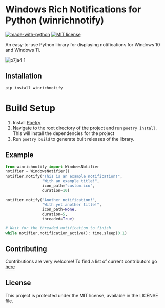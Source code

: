 # Windows Rich Notifications for Python (winrichnotify)
[![made-with-python](https://img.shields.io/badge/Made%20with-Python-1f425f.svg)](https://www.python.org/) [![MIT license](https://img.shields.io/badge/License-MIT-blue.svg)](https://lbesson.mit-license.org/)

An easy-to-use Python library for displaying notifications for Windows 10 and Windows 11.

![o7ja4 1](https://user-images.githubusercontent.com/4750998/192027245-5c2298c7-a036-4638-8f51-49cdb8c5b6ca.png)


## Installation

```
pip install winrichnotify
```

# Build Setup
1. Install [Poetry](https://python-poetry.org/)
2. Navigate to the root directory of the project and run ```poetry install```. This will install the dependencies for the project
3. Run ```poetry build``` to generate built releases of the library.

## Example

```python
from winrichnotify import WindowsNotifier
notifier = WindowsNotifier()
notifier.notify("This is an example notification!",
                "With an example title!",
                icon_path="custom.ico",
                duration=10)

notifier.notify("Another notification!",
                "With yet another title!",
                icon_path=None,
                duration=5,
                threaded=True)

# Wait for the threaded notification to finish
while notifier.notification_active(): time.sleep(0.1)
```

## Contributing

Contributions are very welcome! To find a list of current contributors go [here](https://github.com/HarryPeach/WindowsRichNotifications/graphs/contributors)

## License
This project is protected under the MIT license, available in the LICENSE file.